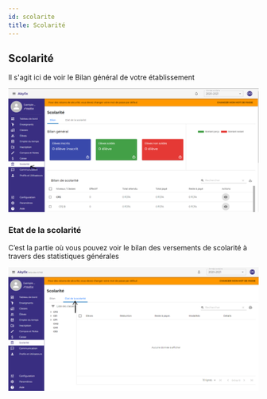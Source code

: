 ```yaml
---
id: scolarite
title: Scolarité
---
```


## Scolarité

Il s'agit ici de voir le Bilan général de votre établissement

![img](../static/img/Scolarite/Scolarite.PNG)

### Etat de la scolarité

C’est la partie où vous pouvez voir le bilan des versements de scolarité à travers des statistiques générales

![img](../static/img/Scolarite/etatScolarite.PNG)